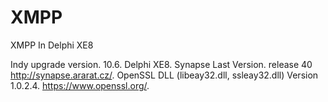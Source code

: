 # XMPP
XMPP In Delphi XE8

Indy upgrade version. 10.6.
Delphi XE8.
Synapse Last Version. release 40 http://synapse.ararat.cz/.
OpenSSL DLL (libeay32.dll, ssleay32.dll) Version 1.0.2.4. https://www.openssl.org/.
